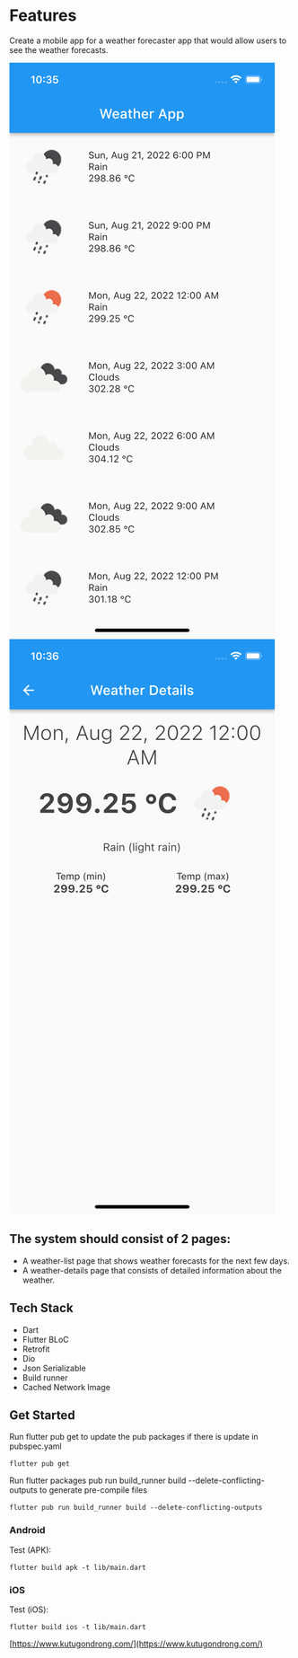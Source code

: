 # Features

Create a mobile app for a weather forecaster app that would allow users to see the weather forecasts.

![alt text](https://github.com/KutuGondrong/weather/blob/main/image/home.png)
![alt text](https://github.com/KutuGondrong/weather/blob/main/image/detail.png)

## The system should consist of 2 pages:
- A weather-list page that shows weather forecasts for the next few days.
- A weather-details page that consists of detailed information about the weather.

## Tech Stack
- Dart
- Flutter BLoC
- Retrofit
- Dio
- Json Serializable
- Build runner
- Cached Network Image

## Get Started

Run flutter pub get to update the pub packages if there is update in pubspec.yaml
```
flutter pub get
```
Run flutter packages pub run build_runner build --delete-conflicting-outputs to generate pre-compile files
```
flutter pub run build_runner build --delete-conflicting-outputs
```
### Android

Test (APK):

    flutter build apk -t lib/main.dart

### iOS

Test (iOS):

    flutter build ios -t lib/main.dart


[https://www.kutugondrong.com/](https://www.kutugondrong.com/)
